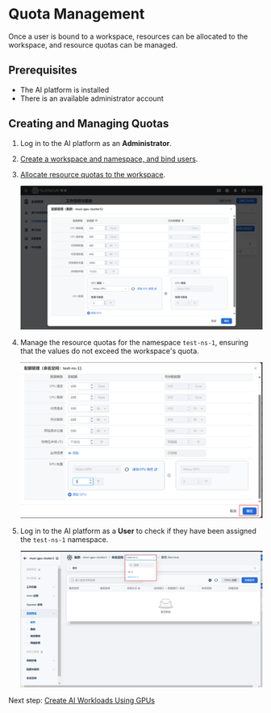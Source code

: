 # Quota Management

Once a user is bound to a workspace, resources can be allocated to the workspace, and resource quotas can be managed.

## Prerequisites

- The AI platform is installed
- There is an available administrator account

## Creating and Managing Quotas

1. Log in to the AI platform as an **Administrator**.
2. [Create a workspace and namespace, and bind users](../register/bindws.md).
3. [Allocate resource quotas to the workspace](../register/wsres.md#quota).

    ![quota to ws](../images/quota01.png)

4. Manage the resource quotas for the namespace `test-ns-1`, ensuring that the values do not exceed the workspace's quota.

    ![quota to ns](../images/quota02.png)

5. Log in to the AI platform as a **User** to check if they have been assigned the `test-ns-1` namespace.

    ![check ns](../images/quota03.png)

Next step: [Create AI Workloads Using GPUs](./workload.md)
